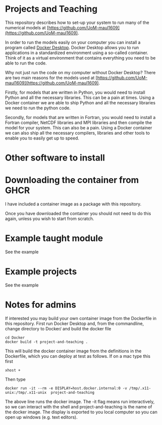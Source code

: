 # Projects and Teaching
This repository describes how to set-up your system to run many of the numerical models at [https://github.com/UoM-maul1609](https://github.com/UoM-maul1609).

In order to run the models easily on your computer you can install a program called [Docker Desktop](https://www.docker.com/products/docker-desktop/). Docker Desktop allows you to run applications in a standardized environment using a so-called container. Think of it as a virtual environment that contains everything you need to be able to run the code. 

Why not just run the code on my computer without Docker Desktop? There are two main reasons for the models used at [https://github.com/UoM-maul1609](https://github.com/UoM-maul1609). 

Firstly, for models that are written in Python, you would need to install Python and all the necessary libraries. This can be a pain at times. Using a Docker container we are able to ship Python and all the necessary libraries we need to run the python code.  

Secondly, for models that are written in Fortran, you would need to install a Fortran compiler, NetCDF libraries and MPI libraries and then compile the model for your system. This can also be a pain. Using a Docker container we can also ship all the necessary compilers, libraries and other tools to enable you to easily get up to speed. 

# Other software to install



# Downloading the container from GHCR
I have included a container image as a package with this repository. 


Once you have downloaded the container you should not need to do this again, unless you wish to start from scratch. 

# Example taught module
See the example

# Example projects
See the example


# Notes for admins
If interested you may build your own container image from the Dockerfile in this repository. First run Docker Desktop and, from the commandline, change directory to Docker/ and build the docker file

    cd Docker
    docker build -t project-and-teaching .
    
This will build the docker container image from the definitions in the Dockerfile, which you can deploy at test as follows. If on a mac type this first

    xhost +

Then type

    docker run -it --rm -e DISPLAY=host.docker.internal:0 -v /tmp/.x11-unix:/tmp/.x11-unix  project-and-teaching
    
The above line runs the docker image. The -it flag means run interactively, so we can interact with the shell and project-and-teaching is the name of the docker image. The display is exported to you local computer so you can open up windows (e.g. text editors).